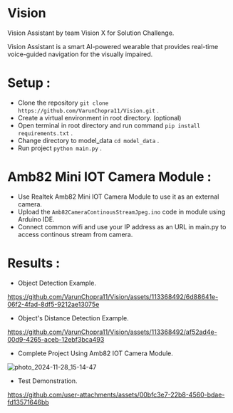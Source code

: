 # Vision

Vision Assistant by team Vision X for Solution Challenge.

Vision Assistant is a smart AI-powered wearable that provides real-time voice-guided navigation for the visually impaired.

# Setup :
* Clone the repository `git clone https://github.com/VarunChopra11/Vision.git` .
* Create a virtual environment in root directory. (optional)
* Open terminal in root directory and run command `pip install requirements.txt` .
* Change directory to model_data `cd model_data` .
* Run project `python main.py` .

# Amb82 Mini IOT Camera Module :
* Use Realtek Amb82 Mini IOT Camera Module to use it as an external camera.
* Upload the `Amb82CameraContinousStreamJpeg.ino` code in module using Arduino IDE.
* Connect common wifi and use your IP address as an URL in main.py to access continous stream from camera.

# Results :

* Object Detection Example.

https://github.com/VarunChopra11/Vision/assets/113368492/6d88641e-06f2-4fad-8df5-9212ae13075e


* Object's Distance Detection Example.

https://github.com/VarunChopra11/Vision/assets/113368492/af52ad4e-00d9-4265-aceb-12ebf3bca493


* Complete Project Using Amb82 IOT Camera Module.

![photo_2024-11-28_15-14-47](https://github.com/user-attachments/assets/41a1646d-4d47-46dc-860d-e41eb153308b)


* Test Demonstration.

https://github.com/user-attachments/assets/00bfc3e7-22b8-4560-bdae-fd13571646bb
